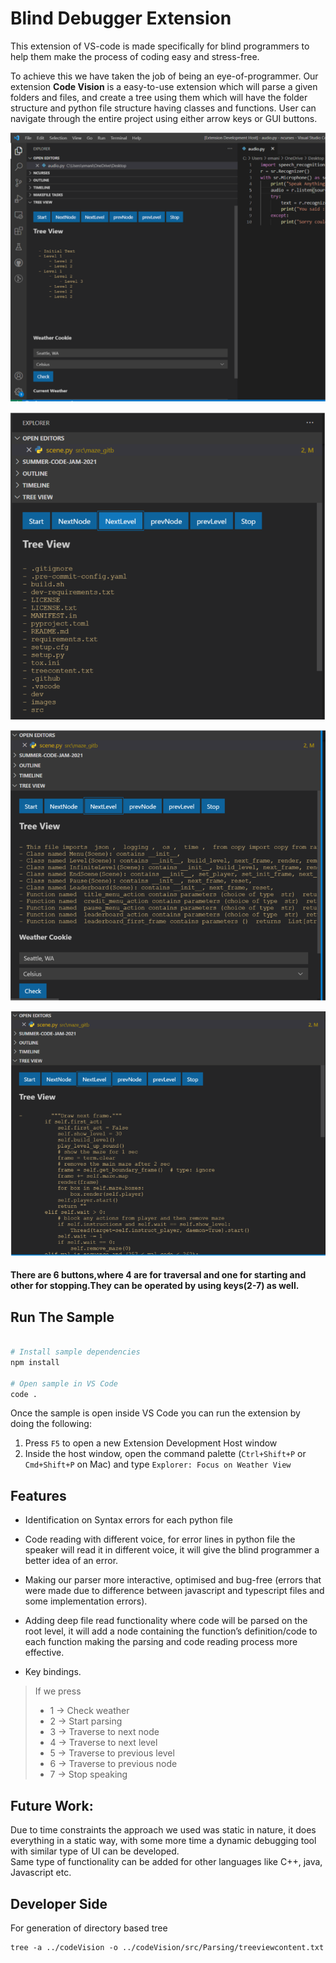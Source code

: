 # Blind Debugger Extension

This extension of VS-code is made specifically for blind programmers to help them make the process of coding easy and stress-free.

To achieve this we have taken the job of being an eye-of-programmer. Our extension **Code Vision** is a easy-to-use extension which will parse a given folders and files, and create a tree using them which will have the folder structure and python file structure having classes and functions. User can navigate through the entire project using either arrow keys or GUI buttons. 

![A screenshot of the sample extension.](./assets/start_screen.png)

![A screenshot of traversal through the folder.](./assets/Level_1.png)

![A screenshot of traversal through the folder.](./assets/python_file_class_and_function.png)

![A screenshot of traversal through the folder.](./assets/content_of-function.png)

#### There are 6 buttons,where 4 are for traversal and one for starting and other for stopping.They can be operated by using keys(2-7) as well.

## Run The Sample

```bash

# Install sample dependencies
npm install

# Open sample in VS Code
code .

```

Once the sample is open inside VS Code you can run the extension by doing the following:

1. Press `F5` to open a new Extension Development Host window
2. Inside the host window, open the command palette (`Ctrl+Shift+P` or `Cmd+Shift+P` on Mac) and type `Explorer: Focus on Weather View`

## Features
- Identification on Syntax errors for each python file
- Code reading with different voice, for error lines in python file the speaker will read it in different voice, it will give the blind programmer a better idea of an error.
- Making our parser more interactive, optimised and bug-free (errors that were made due to difference between javascript and typescript files and some implementation errors).
- Adding deep file read functionality where code will be parsed on the root level, it will add a node containing the function’s definition/code to each function making the parsing and code reading process more effective.

- Key bindings.
> If we press
> - 1 → Check weather
> - 2 → Start parsing
> - 3 → Traverse to next node
> - 4 → Traverse to next level
> - 5 → Traverse to previous level
> - 6 → Traverse to previous node
> - 7 → Stop speaking


## Future Work:

Due to time constraints the approach we used was static in nature, it does everything in a static way, with some more time a dynamic debugging tool with similar type of UI can be developed.</br>
Same type of functionality can be added for other languages like C++, java, Javascript etc.

## Developer Side
For generation of directory based tree
```
tree -a ../codeVision -o ../codeVision/src/Parsing/treeviewcontent.txt
```

